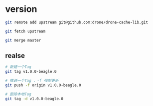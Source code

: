 # version

<!-- https://github.com/drone/drone-yaml -->

```bash
git remote add upstream git@github.com:drone/drone-cache-lib.git

git fetch upstream

git merge master
```

## realse

```bash
# 新建一个Tag
git tag v1.0.0-beagle.0

# 推送一个Tag ，-f 强制更新
git push -f origin v1.0.0-beagle.0

# 删除本地Tag
git tag -d v1.0.0-beagle.0
```
